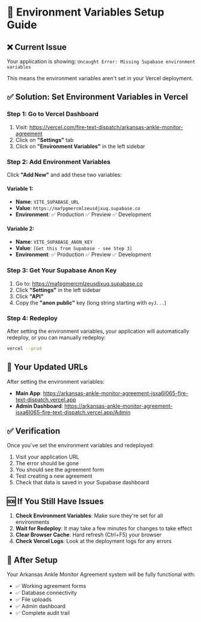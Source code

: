 # 🔧 Environment Variables Setup Guide

## ❌ **Current Issue**
Your application is showing: `Uncaught Error: Missing Supabase environment variables`

This means the environment variables aren't set in your Vercel deployment.

## ✅ **Solution: Set Environment Variables in Vercel**

### **Step 1: Go to Vercel Dashboard**
1. Visit: https://vercel.com/fire-text-dispatch/arkansas-ankle-monitor-agreement
2. Click on **"Settings"** tab
3. Click on **"Environment Variables"** in the left sidebar

### **Step 2: Add Environment Variables**

Click **"Add New"** and add these two variables:

#### **Variable 1:**
- **Name**: `VITE_SUPABASE_URL`
- **Value**: `https://mafpgmercmlzeusdjxuq.supabase.co`
- **Environment**: ✅ Production ✅ Preview ✅ Development

#### **Variable 2:**
- **Name**: `VITE_SUPABASE_ANON_KEY`
- **Value**: `[Get this from Supabase - see Step 3]`
- **Environment**: ✅ Production ✅ Preview ✅ Development

### **Step 3: Get Your Supabase Anon Key**

1. Go to: https://mafpgmercmlzeusdjxuq.supabase.co
2. Click **"Settings"** in the left sidebar
3. Click **"API"**
4. Copy the **"anon public"** key (long string starting with `eyJ...`)

### **Step 4: Redeploy**

After setting the environment variables, your application will automatically redeploy, or you can manually redeploy:

```bash
vercel --prod
```

## 🎯 **Your Updated URLs**

After setting the environment variables:
- **Main App**: https://arkansas-ankle-monitor-agreement-jsxa6l065-fire-text-dispatch.vercel.app
- **Admin Dashboard**: https://arkansas-ankle-monitor-agreement-jsxa6l065-fire-text-dispatch.vercel.app/Admin

## ✅ **Verification**

Once you've set the environment variables and redeployed:

1. Visit your application URL
2. The error should be gone
3. You should see the agreement form
4. Test creating a new agreement
5. Check that data is saved in your Supabase dashboard

## 🆘 **If You Still Have Issues**

1. **Check Environment Variables**: Make sure they're set for all environments
2. **Wait for Redeploy**: It may take a few minutes for changes to take effect
3. **Clear Browser Cache**: Hard refresh (Ctrl+F5) your browser
4. **Check Vercel Logs**: Look at the deployment logs for any errors

## 🎉 **After Setup**

Your Arkansas Ankle Monitor Agreement system will be fully functional with:
- ✅ Working agreement forms
- ✅ Database connectivity
- ✅ File uploads
- ✅ Admin dashboard
- ✅ Complete audit trail
